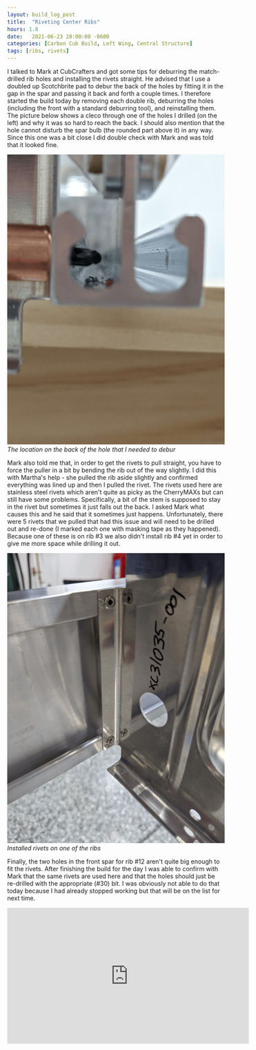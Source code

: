 ```yaml
---
layout: build_log_post
title:  "Riveting Center Ribs"
hours: 1.8
date:   2021-06-23 20:00:00 -0600
categories: [Carbon Cub Build, Left Wing, Central Structure]
tags: [ribs, rivets]
---
```


I talked to Mark at CubCrafters and got some tips for deburring the match-drilled rib holes and installing the rivets straight. He advised that I use a doubled up Scotchbrite pad to debur the back of the holes by fitting it in the gap in the spar and passing it back and forth a couple times. I therefore started the build today by removing each double rib, deburring the holes (including the front with a standard deburring tool), and reinstalling them. The picture below shows a cleco through one of the holes I drilled (on the left) and why it was so hard to reach the back. I should also mention that the hole cannot disturb the spar bulb (the rounded part above it) in any way. Since this one was a bit close I did double check with Mark and was told that it looked fine.

![Desktop View](/assets/img/posts/2021-06-23-riveting-center-ribs/drilled_hole.png)
_The location on the back of the hole that I needed to debur_

Mark also told me that, in order to get the rivets to pull straight, you have to force the puller in a bit by bending the rib out of the way slightly. I did this with Martha's help - she pulled the rib aside slightly and confirmed everything was lined up and then I pulled the rivet. The rivets used here are stainless steel rivets which aren't quite as picky as the CherryMAXs but can still have some problems. Specifically, a bit of the stem is supposed to stay in the rivet but sometimes it just falls out the back. I asked Mark what causes this and he said that it sometimes just happens. Unfortunately, there were 5 rivets that we pulled that had this issue and will need to be drilled out and re-done (I marked each one with masking tape as they happened). Because one of these is on rib #3 we also didn't install rib #4 yet in order to give me more space while drilling it out.

![Desktop View](/assets/img/posts/2021-06-23-riveting-center-ribs/installed_rivets.png)
_Installed rivets on one of the ribs_

Finally, the two holes in the front spar for rib #12 aren't quite big enough to fit the rivets. After finishing the build for the day I was able to confirm with Mark that the same rivets are used here and that the holes should just be re-drilled with the appropriate (#30) bit. I was obviously not able to do that today because I had already stopped working but that will be on the list for next time. 

<iframe width="560" height="315" src="https://www.youtube.com/embed/yEfi2YTO-Mo" title="YouTube video player" frameborder="0" allow="accelerometer; autoplay; clipboard-write; encrypted-media; gyroscope; picture-in-picture" allowfullscreen></iframe>

[^section-8-ref]: Wing Manual (Extended Fuel), CCEX-004 Rev. 2.02, Pages 60-64